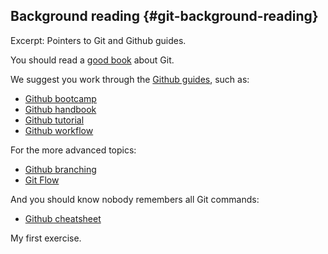 ## Background reading {#git-background-reading}

Excerpt: Pointers to Git and Github guides.

You should read a [good book](https://git-scm.com/book/en/v2) about Git.

We suggest you work through the [Github guides](https://guides.github.com/), such as:

- [Github bootcamp](https://help.github.com/categories/bootcamp/)
- [Github handbook](https://guides.github.com/introduction/git-handbook/)
- [Github tutorial](https://guides.github.com/activities/hello-world/)
- [Github workflow](https://guides.github.com/introduction/Llow/)

For the more advanced topics:

- [Github branching](https://git-scm.com/book/en/v2/Git-Branching-Basic-Branching-and-Merging)
- [Git Flow](http://nvie.com/posts/a-successful-git-branching-model/)

And you should know nobody remembers all Git commands:

- [Github cheatsheet](https://services.github.com/on-demand/downloads/github-git-cheat-sheet/)


<div id="#exercise:A" markdown="1">

My first exercise.

</div>

 


